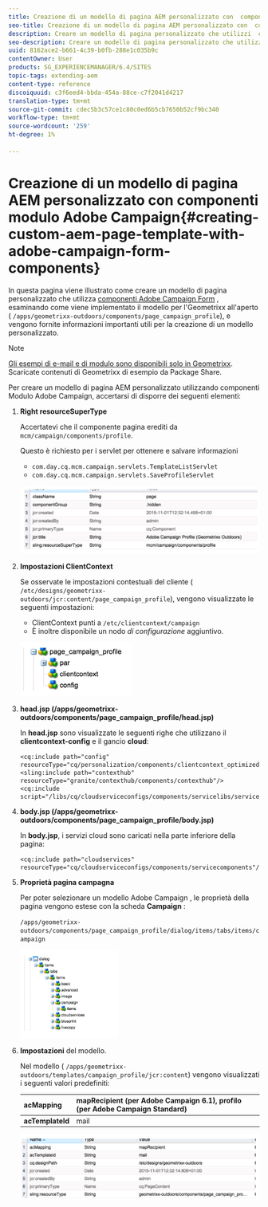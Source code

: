 ```yaml
---
title: Creazione di un modello di pagina AEM personalizzato con  componenti modulo Adobe Campaign
seo-title: Creazione di un modello di pagina AEM personalizzato con  componenti modulo Adobe Campaign
description: Creare un modello di pagina personalizzato che utilizzi  componenti Modulo Adobe Campaign
seo-description: Creare un modello di pagina personalizzato che utilizzi  componenti Modulo Adobe Campaign
uuid: 8162ace2-b661-4c39-b0fb-288e1c035b9c
contentOwner: User
products: SG_EXPERIENCEMANAGER/6.4/SITES
topic-tags: extending-aem
content-type: reference
discoiquuid: c3f6eed4-bbda-454a-88ce-c7f2041d4217
translation-type: tm+mt
source-git-commit: cdec5b3c57ce1c80c0ed6b5cb7650b52cf9bc340
workflow-type: tm+mt
source-wordcount: '259'
ht-degree: 1%

---
```



# Creazione di un modello di pagina AEM personalizzato con  componenti modulo Adobe Campaign{#creating-custom-aem-page-template-with-adobe-campaign-form-components}

In questa pagina viene illustrato come creare un modello di pagina personalizzato che utilizza [componenti Adobe Campaign Form](/help/sites-authoring/adobe-campaign-components.md) , esaminando come viene implementato il modello per l&#39;Geometrixx all&#39;aperto ( `/apps/geometrixx-outdoors/components/page_campaign_profile`), e vengono fornite informazioni importanti utili per la creazione di un modello personalizzato.

>[!NOTE]
>
>[Gli esempi di e-mail e di modulo sono disponibili solo in Geometrixx](/help/sites-developing/we-retail.md). Scaricate contenuti di Geometrixx di esempio da Package Share.

Per creare un modello di pagina AEM personalizzato utilizzando  componenti Modulo Adobe Campaign, accertarsi di disporre dei seguenti elementi:

1. **Right resourceSuperType**

   Accertatevi che il componente pagina erediti da `mcm/campaign/components/profile`.

   Questo è richiesto per i servlet per ottenere e salvare informazioni

   * `com.day.cq.mcm.campaign.servlets.TemplateListServlet`
   * `com.day.cq.mcm.campaign.servlets.SaveProfileServlet`

   ![chlimage_1-201](assets/chlimage_1-201.png)

1. **Impostazioni ClientContext**

   Se osservate le impostazioni contestuali del cliente ( `/etc/designs/geometrixx-outdoors/jcr:content/page_campaign_profile`), vengono visualizzate le seguenti impostazioni:

   * ClientContext punti a `/etc/clientcontext/campaign`
   * È inoltre disponibile un nodo *di configurazione* aggiuntivo.

   ![chlimage_1-202](assets/chlimage_1-202.png)

1. **head.jsp (/apps/geometrixx-outdoors/components/page_campaign_profile/head.jsp)**

   In **head.jsp** sono visualizzate le seguenti righe che utilizzano il **clientcontext-config** e il gancio **cloud**:

   ```
   <cq:include path="config" resourceType="cq/personalization/components/clientcontext_optimized/config"/>
   <sling:include path="contexthub" resourceType="granite/contexthub/components/contexthub"/>
   <cq:include script="/libs/cq/cloudserviceconfigs/components/servicelibs/servicelibs.jsp"/>
   ```

1. **body.jsp (/apps/geometrixx-outdoors/components/page_campaign_profile/body.jsp)**

   In **body.jsp**, i servizi cloud sono caricati nella parte inferiore della pagina:

   ```
   <cq:include path="cloudservices" resourceType="cq/cloudserviceconfigs/components/servicecomponents"/>
   ```

1. **Proprietà pagina campagna**

   Per poter selezionare un modello Adobe Campaign , le proprietà della pagina vengono estese con la scheda **Campaign** :

   `/apps/geometrixx-outdoors/components/page_campaign_profile/dialog/items/tabs/items/campaign`

   ![chlimage_1-203](assets/chlimage_1-203.png)

1. **Impostazioni** del modello.

   Nel modello ( `/apps/geometrixx-outdoors/templates/campaign_profile/jcr:content`) vengono visualizzati i seguenti valori predefiniti:

   | **acMapping** | mapRecipient (per  Adobe Campaign 6.1), profilo (per  Adobe Campaign Standard) |
   |---|---|
   | **acTemplateId** | mail |

   ![chlimage_1-204](assets/chlimage_1-204.png)

